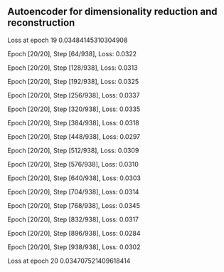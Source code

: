 ## Autoencoder for dimensionality reduction and reconstruction
Loss at epoch 19 0.03484145310304908

Epoch [20/20], Step [64/938], Loss: 0.0322

Epoch [20/20], Step [128/938], Loss: 0.0313

Epoch [20/20], Step [192/938], Loss: 0.0325

Epoch [20/20], Step [256/938], Loss: 0.0337

Epoch [20/20], Step [320/938], Loss: 0.0335

Epoch [20/20], Step [384/938], Loss: 0.0318

Epoch [20/20], Step [448/938], Loss: 0.0297

Epoch [20/20], Step [512/938], Loss: 0.0309

Epoch [20/20], Step [576/938], Loss: 0.0310

Epoch [20/20], Step [640/938], Loss: 0.0303

Epoch [20/20], Step [704/938], Loss: 0.0314

Epoch [20/20], Step [768/938], Loss: 0.0345

Epoch [20/20], Step [832/938], Loss: 0.0317

Epoch [20/20], Step [896/938], Loss: 0.0284

Epoch [20/20], Step [938/938], Loss: 0.0302

Loss at epoch 20 0.034707521409618414